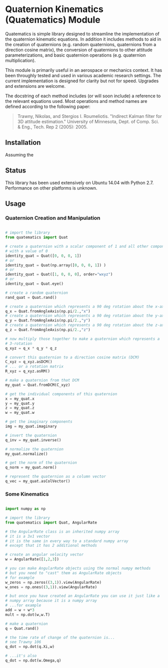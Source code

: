# Quaternion Kinematics (Quatematics) Module

Quatematics is simple library designed to streamline the implementation of the quaternion kinematic equations.
In addition it includes methods to aid in the creation of quaternions (e.g. random quaternions, quaternions from a direction cosine matrix), the conversion of quaternions to other attitude parameterizations, and basic quaternion operations (e.g. quaternion multiplication).

This module is primarily useful in an aerospace or mechanics context.
It has been throughly tested and used in various academic research settings.
The current implementation is designed for clarity but not for speed.
Upgrades and extensions are welcome.

The docstring of each method includes (or will soon include) a reference to the relevant equations used.
Most operations and method names are defined according to the following paper:

> Trawny, Nikolas, and Stergios I. Roumeliotis. "Indirect Kalman filter for 3D attitude estimation." University of Minnesota, Dept. of Comp. Sci. & Eng., Tech. Rep 2 (2005): 2005.

## Installation

Assuming the

## Status

This library has been used extensively on Ubuntu 14.04 with Python 2.7.
Performance on other platforms is unknown.

## Usage

### Quaternion Creation and Manipulation

```python

# import the library
from quatematics import Quat

# create a quaternion with a scalar component of 1 and all other components
# with a value of 0
identity_quat = Quat([0, 0, 0, 1])
# or
identity_quat = Quat(np.array([0, 0, 0, 1]) )
# or
identity_quat = Quat([1, 0, 0, 0], order="wxyz")
# or
identity_quat = Quat.eye()

# create a random quaternion
rand_quat = Quat.rand()

# create a quaternion which represents a 90 deg rotation about the x-axis
q_x = Quat.fromAngleAxis(np.pi/2.,"x")
# create a quaternion which represents a 90 deg rotation about the y-axis
q_y = Quat.fromAngleAxis(np.pi/2.,"y")
# create a quaternion which represents a 90 deg rotation about the z-axis
q_z = Quat.fromAngleAxis(np.pi/2.,"z")

# now multiply those together to make a quaternion which represents a
# 3-rotation
q_xyz = q_x * q_y * q_z

# convert this quaternion to a direction cosine matrix (DCM)
C_xyz = q_xyz.asDCM()
# ... or a rotation matrix
R_xyz = q_xyz.asRM()

# make a quaternion from that DCM
my_quat = Quat.fromDCM(C_xyz)

# get the individual components of this quaternion
x = my_quat.x
y = my_quat.y
z = my_quat.z
w = my_quat.w

# get the imaginary components
img = my_quat.imaginary

# invert the quaternion
q_inv = my_quat.inverse()

# normalize the quaternion
my_quat.normalize()

# get the norm of the quaternion
q_norm = my_quat.norm()

# represent the quaternion as a column vector
q_vec = my_quat.asColVector()

```

### Some Kinematics

```python

import numpy as np

# import the library
from quatematics import Quat, AngularRate

# the AngularRate class is an inherited numpy array
# it is a 3x1 vector
# it is the same in every way to a standard numpy array
# except that it has 2 additional methods

# create an angular velocity vector
w = AngularRate([1,2,3])

# you can make AngularRate objects using the normal numpy methods
# but you need to "cast" them as AngularRate objects
# for example
w_zeros = np.zeros((3,1)).view(AngularRate)
w_ones = np.ones((3,1)).view(AngularRate)

# but once you have created an AngularRate you can use it just like a
# numpy array because it is a numpy array
# ...for example
add = w + w*3
mult = np.dot(w,w.T)

# make a quaternion
q = Quat.rand()

# the time rate of change of the quaternion is...
# see Trawny 106
q_dot = np.dot(q.Xi,w)

# ...it's also
q_dot = np.dot(w.Omega,q)

```

